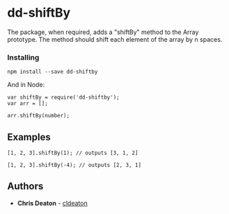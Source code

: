 # dd-shiftBy

The package, when required, adds a "shiftBy" method to the Array prototype. The method should shift each element of the array by n spaces.

### Installing

```
npm install --save dd-shiftby
```

And in Node:

```
var shiftBy = require('dd-shiftby');
var arr = [];

arr.shiftBy(number);
```

## Examples

```
[1, 2, 3].shiftBy(1); // outputs [3, 1, 2]
```

```
[1, 2, 3].shiftBy(-4); // outputs [2, 3, 1]
```


## Authors

* **Chris Deaton** - [cldeaton](https://github.com/cldeaton)
